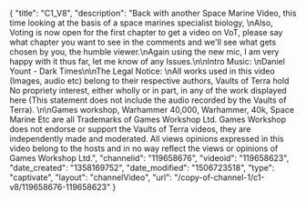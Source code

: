 {
    "title": "C1_V8",
    "description": "Back with another Space Marine Video, this time looking at the basis of a space marines specialist biology, \nAlso, Voting is now open for the first chapter to get a video on VoT, please say what chapter you want to see in the comments and we'll see what gets chosen by you, the humble viewer.\nAgain using the new mic, I am very happy with it thus far, let me know of any Issues.\n\nIntro Music: \nDaniel Yount - Dark Times\n\nThe Legal Notice: \nAll works used in this video (Images, audio etc) belong to their respective authors, Vaults of Terra hold No propriety interest, either wholly or in part, in any of the work displayed here (This statement does not include the audio recorded by the Vaults of Terra). \n\nGames workshop, Warhammer 40,000, Warhammer, 40k, Space Marine Etc are all Trademarks of Games Workshop Ltd. Games Workshop does not endorse or support the Vaults of Terra videos, they are independently made and moderated. All views opinions expressed in this video belong to the hosts and in no way reflect the views or opinions of Games Workshop Ltd.",
    "channelid": "119658676",
    "videoid": "119658623",
    "date_created": "1358169752",
    "date_modified": "1506723518",
    "type": "captivate",
    "layout": "channelVideo",
    "url": "\/copy-of-channel-1\/c1-v8\/119658676-119658623"
}